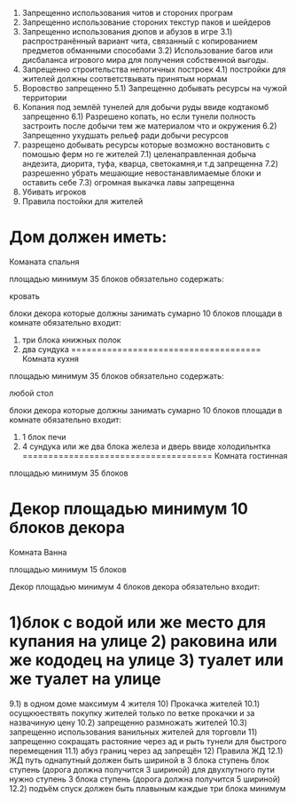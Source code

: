 1) Запрещенно использования читов и стороних програм
2) Запрещенно использование стороних текстур паков и шейдеров
3) Запрещенно использования дюпов и абузов в игре
3.1) распространённый вариант чита, связанный с копированием предметов обманными способами
3.2) Использование багов или дисбаланса игрового мира для получения собственной выгоды.
4) Запрещенно строительства нелогичных построек
4.1) постройки для жителей должны соответствывать принятым нормам
5) Воровство запрещенно
5.1) Запрещенно добывать ресурсы на чужой территории 
6) Копания под землёй тунелей для добычи руды ввиде кодтакомб запрещенно
6.1) Разрешено копать, но если тунели полность застроить после добычи тем же материалом что и окружения
6.2) Запрещенно ухудшать рельеф ради добычи ресурсов
7) разрещено добывать ресурсы которые возможно востановить с помошью ферм но ге жителей
7.1) целенаправленная добыча андезита, диорита, туфа, кварца, светокамня,и т.д запрещенна 
7.2) разрешенно убрать мешающие невостанавлимаемые блоки и оставить себе
7.3) огромная выкачка лавы запрещенна
8) Убивать игроков
9) Правила постойки для жителей

Дом должен иметь:
=====================================
Команата спальня

площадью минимум 35 блоков
обязательно содержать:

кровать 

блоки декора  которые должны занимать сумарно 10 блоков площади в комнате
обязательно входит:

1) три блока книжных полок
2) два сундука
=====================================
Комната кухня

площадью минимум 35 блоков
обязательно содержать:

любой стол 

блоки декора  которые должны занимать сумарно 10 блоков площади в комнате обязательно входит:

1) 1 блок печи
2) 4 сундука или же два блока железа и дверь ввиде холодильнтка
=====================================
Комната гостинная

площадью минимум 35 блоков


Декор площадью минимум 10 блоков декора
=====================================
Комната Ванна

площадью минимум 15 блоков

Декор площадью минимум 4 блоков декора
обязательно входит:

1)блок с водой или же место для купания на улице
2) раковина или же кододец на улице
3) туалет или же туалет на улице
=====================================
9.1) в одном доме максимум 4 жителя
10) Прокачка жителей
10.1) осущкюествять покупку жителей только по ветке прокачки и за назвачиную цену
10.2) запрещенно размножать жителей
10.3) запрещенно использования ванильных жителей для торговли
11) запрещенно сокращать растояние через ад и рыть тунели для быстрого перемещения
11.1) абуз границ через ад запрещён
12) Правила ЖД 
12.1) ЖД путь однапутный должен быть шириной в 3 блока ступень блок ступень (дорога должна получится 3 шириной)
для двухпутного пути нужно ступень 3 блока ступень (дорога должна получится 5 шириной)
12.2) подъём спуск должен быть плавыным каждые три блока минимум


